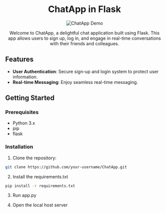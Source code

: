 <h1 align="center">ChatApp in Flask</h1>

<p align="center">
  <img src="demo/demo.gif" alt="ChatApp Demo">
</p>

<p align="center">
  Welcome to ChatApp, a delightful chat application built using Flask. This app allows users to sign up, log in, and engage in real-time conversations with their friends and colleagues.
</p>

## Features

- **User Authentication**: Secure sign-up and login system to protect user information.
- **Real-time Messaging**: Enjoy seamless real-time messaging.

## Getting Started

### Prerequisites

- Python 3.x
- pip
- flask

### Installation

1. Clone the repository:

```bash
git clone https://github.com/your-username/ChatApp.git
```
2. Install the requirements.txt
```bash
pip install -r requirements.txt
```
3. Run app.py

4. Open the local host server
